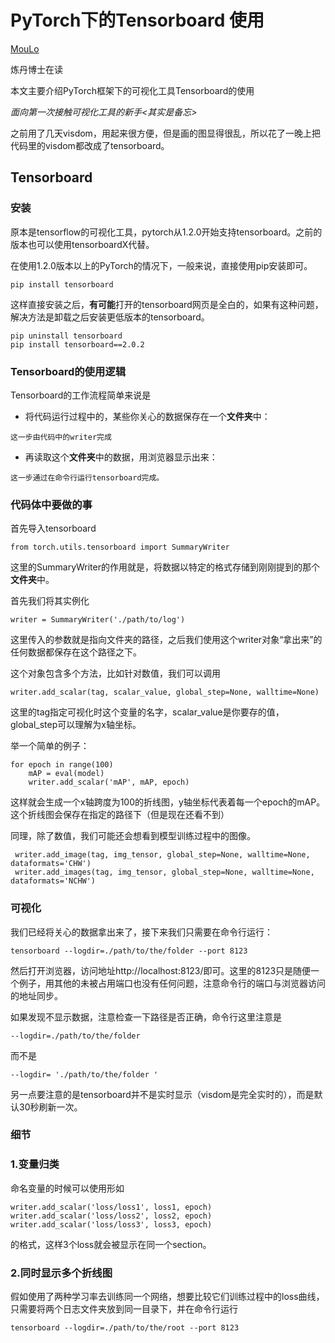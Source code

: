 # PyTorch下的Tensorboard 使用

[MouLo](https://www.zhihu.com/people/loath-11)

炼丹博士在读

本文主要介绍PyTorch框架下的可视化工具Tensorboard的使用

*面向第一次接触可视化工具的新手<其实是备忘>*

之前用了几天visdom，用起来很方便，但是画的图显得很乱，所以花了一晚上把代码里的visdom都改成了tensorboard。

## Tensorboard 

### 安装

原本是tensorflow的可视化工具，pytorch从1.2.0开始支持tensorboard。之前的版本也可以使用tensorboardX代替。

在使用1.2.0版本以上的PyTorch的情况下，一般来说，直接使用pip安装即可。

```text
pip install tensorboard
```

这样直接安装之后，**有可能**打开的tensorboard网页是全白的，如果有这种问题，解决方法是卸载之后安装更低版本的tensorboard。

```text
pip uninstall tensorboard
pip install tensorboard==2.0.2
```

### Tensorboard的使用逻辑

Tensorboard的工作流程简单来说是

-  将代码运行过程中的，某些你关心的数据保存在一个**文件夹**中：

```text
这一步由代码中的writer完成
```

-  再读取这个**文件夹**中的数据，用浏览器显示出来：

```text
这一步通过在命令行运行tensorboard完成。
```

### 代码体中要做的事

首先导入tensorboard

```text
from torch.utils.tensorboard import SummaryWriter   
```

这里的SummaryWriter的作用就是，将数据以特定的格式存储到刚刚提到的那个**文件夹**中。

首先我们将其实例化

```text
writer = SummaryWriter('./path/to/log')
```

这里传入的参数就是指向文件夹的路径，之后我们使用这个writer对象“拿出来”的任何数据都保存在这个路径之下。

这个对象包含多个方法，比如针对数值，我们可以调用

```text
writer.add_scalar(tag, scalar_value, global_step=None, walltime=None)
```

这里的tag指定可视化时这个变量的名字，scalar_value是你要存的值，global_step可以理解为x轴坐标。

举一个简单的例子： 

```text
for epoch in range(100)
    mAP = eval(model)
    writer.add_scalar('mAP', mAP, epoch)
```

这样就会生成一个x轴跨度为100的折线图，y轴坐标代表着每一个epoch的mAP。这个折线图会保存在指定的路径下（但是现在还看不到）

同理，除了数值，我们可能还会想看到模型训练过程中的图像。

```text
 writer.add_image(tag, img_tensor, global_step=None, walltime=None, dataformats='CHW')
 writer.add_images(tag, img_tensor, global_step=None, walltime=None, dataformats='NCHW')
```

### **可视化**

我们已经将关心的数据拿出来了，接下来我们只需要在命令行运行：

```text
tensorboard --logdir=./path/to/the/folder --port 8123
```

然后打开浏览器，访问地址http://localhost:8123/即可。这里的8123只是随便一个例子，用其他的未被占用端口也没有任何问题，注意命令行的端口与浏览器访问的地址同步。

如果发现不显示数据，注意检查一下路径是否正确，命令行这里注意是

```text
--logdir=./path/to/the/folder 
```

而不是

```text
--logdir= './path/to/the/folder '
```

另一点要注意的是tensorboard并不是实时显示（visdom是完全实时的），而是默认30秒刷新一次。



### 细节

### 1.变量归类

命名变量的时候可以使用形如

```text
writer.add_scalar('loss/loss1', loss1, epoch)
writer.add_scalar('loss/loss2', loss2, epoch)
writer.add_scalar('loss/loss3', loss3, epoch)
```

的格式，这样3个loss就会被显示在同一个section。

### 2.同时显示多个折线图

假如使用了两种学习率去训练同一个网络，想要比较它们训练过程中的loss曲线，只需要将两个日志文件夹放到同一目录下，并在命令行运行

```text
tensorboard --logdir=./path/to/the/root --port 8123
```